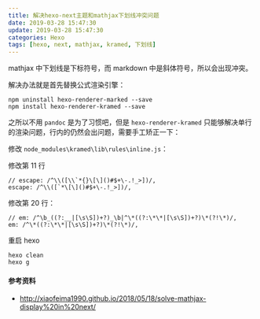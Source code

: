```yaml
---
title: 解决hexo-next主题和mathjax下划线冲突问题
date: 2019-03-28 15:47:30
update: 2019-03-28 15:47:30
categories: Hexo
tags: [hexo, next, mathjax, kramed, 下划线]
---
```


mathjax 中下划线是下标符号，而 markdown 中是斜体符号，所以会出现冲突。

<!-- more -->

解决办法就是首先替换公式渲染引擎：

```
npm uninstall hexo-renderer-marked --save
npm install hexo-renderer-kramed --save
```

之所以不用 `pandoc` 是为了习惯吧，但是 `hexo-renderer-kramed` 只能够解决单行的渲染问题，行内的仍然会出问题，需要手工矫正一下：

修改 `node_modules\kramed\lib\rules\inline.js`：

修改第 11 行
```
// escape: /^\\([\\`*{}\[\]()#$+\-.!_>])/,
escape: /^\\([`*\[\]()#$+\-.!_>])/,
```

修改第 20 行：
```
// em: /^\b_((?:__|[\s\S])+?)_\b|^\*((?:\*\*|[\s\S])+?)\*(?!\*)/,
em: /^\*((?:\*\*|[\s\S])+?)\*(?!\*)/,
```

重启 hexo
```
hexo clean 
hexo g
```

#### 参考资料

* http://xiaofeima1990.github.io/2018/05/18/solve-mathjax-display%20in%20next/
